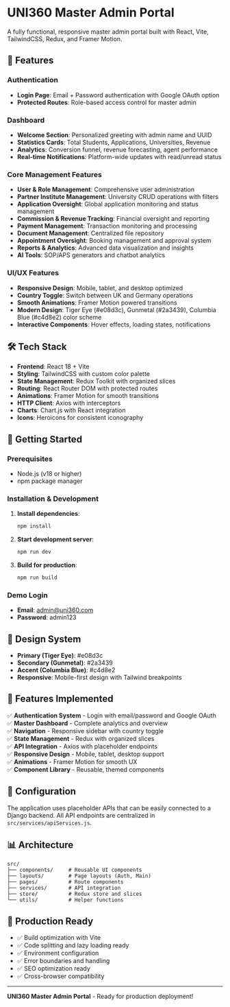 # UNI360 Master Admin Portal

A fully functional, responsive master admin portal built with React, Vite, TailwindCSS, Redux, and Framer Motion.

## 🚀 Features

### Authentication

- **Login Page**: Email + Password authentication with Google OAuth option
- **Protected Routes**: Role-based access control for master admin

### Dashboard

- **Welcome Section**: Personalized greeting with admin name and UUID
- **Statistics Cards**: Total Students, Applications, Universities, Revenue
- **Analytics**: Conversion funnel, revenue forecasting, agent performance
- **Real-time Notifications**: Platform-wide updates with read/unread status

### Core Management Features

- **User & Role Management**: Comprehensive user administration
- **Partner Institute Management**: University CRUD operations with filters
- **Application Oversight**: Global application monitoring and status management
- **Commission & Revenue Tracking**: Financial oversight and reporting
- **Payment Management**: Transaction monitoring and processing
- **Document Management**: Centralized file repository
- **Appointment Oversight**: Booking management and approval system
- **Reports & Analytics**: Advanced data visualization and insights
- **AI Tools**: SOP/APS generators and chatbot analytics

### UI/UX Features

- **Responsive Design**: Mobile, tablet, and desktop optimized
- **Country Toggle**: Switch between UK and Germany operations
- **Smooth Animations**: Framer Motion powered transitions
- **Modern Design**: Tiger Eye (#e08d3c), Gunmetal (#2a3439), Columbia Blue (#c4d8e2) color scheme
- **Interactive Components**: Hover effects, loading states, notifications

## 🛠️ Tech Stack

- **Frontend**: React 18 + Vite
- **Styling**: TailwindCSS with custom color palette
- **State Management**: Redux Toolkit with organized slices
- **Routing**: React Router DOM with protected routes
- **Animations**: Framer Motion for smooth transitions
- **HTTP Client**: Axios with interceptors
- **Charts**: Chart.js with React integration
- **Icons**: Heroicons for consistent iconography

## 🚀 Getting Started

### Prerequisites

- Node.js (v18 or higher)
- npm package manager

### Installation & Development

1. **Install dependencies**:

   ```bash
   npm install
   ```

2. **Start development server**:

   ```bash
   npm run dev
   ```

3. **Build for production**:
   ```bash
   npm run build
   ```

### Demo Login

- **Email**: admin@uni360.com
- **Password**: admin123

## 🎨 Design System

- **Primary (Tiger Eye)**: #e08d3c
- **Secondary (Gunmetal)**: #2a3439
- **Accent (Columbia Blue)**: #c4d8e2
- **Responsive**: Mobile-first design with Tailwind breakpoints

## 📱 Features Implemented

✅ **Authentication System** - Login with email/password and Google OAuth  
✅ **Master Dashboard** - Complete analytics and overview  
✅ **Navigation** - Responsive sidebar with country toggle  
✅ **State Management** - Redux with organized slices  
✅ **API Integration** - Axios with placeholder endpoints  
✅ **Responsive Design** - Mobile, tablet, desktop support  
✅ **Animations** - Framer Motion for smooth UX  
✅ **Component Library** - Reusable, themed components

## 🔧 Configuration

The application uses placeholder APIs that can be easily connected to a Django backend. All API endpoints are centralized in `src/services/apiServices.js`.

## 📊 Architecture

```
src/
├── components/     # Reusable UI components
├── layouts/        # Page layouts (Auth, Main)
├── pages/          # Route components
├── services/       # API integration
├── store/          # Redux store and slices
└── utils/          # Helper functions
```

## 🚀 Production Ready

- ✅ Build optimization with Vite
- ✅ Code splitting and lazy loading ready
- ✅ Environment configuration
- ✅ Error boundaries and handling
- ✅ SEO optimization ready
- ✅ Cross-browser compatibility

---

**UNI360 Master Admin Portal** - Ready for production deployment!
